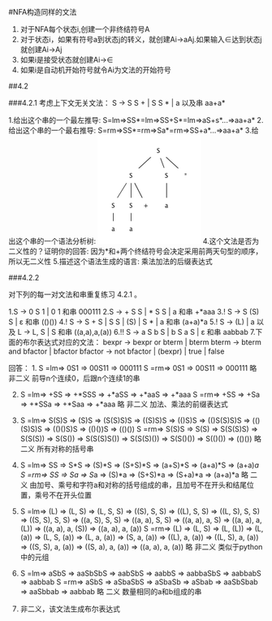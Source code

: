 #NFA构造同样的文法

1.	对于NFA每个状态i,创建一个非终结符号A
2.	对于状态i，如果有符号a到状态j的转义，就创建Ai->aAj.如果输入∈达到状态j就创建Ai->Aj
3.	如果i是接受状态就创建Ai->∈
4.	如果i是自动机开始符号就令Ai为文法的开始符号

##4.2

###4.2.1
考虑上下文无关文法：
	S -> S S + | S S * | a
	以及串 aa+a*

1.给出这个串的一个最左推导:
	S=lm=>SS*=lm=>SS+S*=lm=>aS+s*...=>aa+a*
2.给出这个串的一个最右推导:
	S=rm=>SS*=rm=>Sa*=rm=>SS+a*...=>aa+a*
3.给出这个串的一个语法分析树:
	![4.2.1(3)](1.gif)
4.这个文法是否为二义性的？证明你的回答:
	因为*和+两个终结符号会决定采用前两天句型的顺序，所以无二义性
5.描述这个语法生成的语言:
	乘法加法的后缀表达式
	
###4.2.2

对下列的每一对文法和串重复练习 4.2.1 。

1.S -> 0 S 1 | 0 1 和串 000111
2.S -> + S S | * S S | a 和串 +*aaa
3.! S -> S (S) S | ε 和串 (()())
4.! S -> S + S | S S | (S) | S * | a 和串 (a+a)*a
5.! S -> (L) | a 以及 L -> L, S | S 和串 ((a,a),a,(a))
6.!! S -> a S b S | b S a S | ε 和串 aabbab
7.下面的布尔表达式对应的文法：
bexpr -> bexpr or bterm | bterm
bterm -> bterm and bfactor | bfactor
bfactor -> not bfactor | (bexpr) | true | false

回答：
1.
	S =lm=> 0S1 => 00S11 => 000111
	S =rm=> 0S1 => 00S11 => 000111
	略
	非二义
	前导n个连续0，后跟n个连续1的串
	
2.
	S =lm=> +SS => +*SSS => +*aSS => +*aaS => +*aaa
	S =rm=> +SS => +Sa => +*SSa => +*Saa => +*aaa
	略
	非二义
	加法、乘法的前缀表达式
	
3.
	S =lm=> S(S)S => (S)S => (S(S)S)S => ((S)S)S => (()S)S => (()S(S)S)S => (()(S)S)S => (()()S)S => (()())S => (()())
	S =rm=> S(S)S => S(S) => S(S(S)S) => S(S(S)) => S(S()) => S(S(S)S()) => S(S(S)()) => S(S()()) => S(()()) => (()())
	略
	二义
	所有对称的括号串
	
4.
	S =lm=> SS => S*S => (S)*S => (S+S)*S => (a+S)*S => (a+a)*S => (a+a)*a
	S =rm=> SS => Sa => S*a => (S)*a => (S+S)*a => (S+a)*a => (a+a)*a
	略
	二义
	由加号、乘号和字符a和对称的括号组成的串，且加号不在开头和结尾位置，乘号不在开头位置
	
5.
	S =lm=> (L) => (L, S) => (L, S, S) => ((S), S, S) => ((L), S, S) => ((L, S), S, S) => ((S, S), S, S) => ((a, S), S, S) => ((a, a), S, S) => ((a, a), a, S) => ((a, a), a, (L)) => ((a, a), a, (S)) => ((a, a), a, (a))
	S =rm=> (L) => (L, S) => (L, (L)) => (L, (a)) => (L, S, (a)) => (L, a, (a)) => (S, a, (a)) => ((L), a, (a)) => ((L, S), a, (a)) => ((S, S), a, (a)) => ((S, a), a, (a)) => ((a, a), a, (a))
	略
	非二义
	类似于python中的元组
	
6.
	S =lm=> aSbS => aaSbSbS => aabSbS => aabbS => aabbaSbS => aabbabS => aabbab
	S =rm=> aSbS => aSbaSbS => aSbaSb => aSbab => aaSbSbab => aaSbbab => aabbab
	略
	二义
	数量相同的a和b组成的串
	
7. 
	非二义，该文法生成布尔表达式